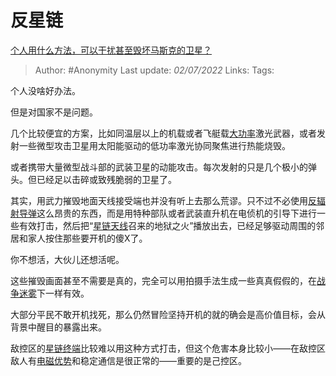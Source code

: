# 反星链
[个人用什么方法，可以干扰甚至毁坏马斯克的卫星？](https://www.zhihu.com/question/529710431/answer/2543763094)

> Author: #Anonymity
> Last update: *02/07/2022*
> Links:
> Tags:

个人没啥好办法。

但是对国家不是问题。

几个比较便宜的方案，比如同温层以上的机载或者飞艇载[大功率](https://www.zhihu.com/search?q=%E5%A4%A7%E5%8A%9F%E7%8E%87&search_source=Entity&hybrid_search_source=Entity&hybrid_search_extra=%7B%22sourceType%22%3A%22answer%22%2C%22sourceId%22%3A2543763094%7D)激光武器，或者发射一些微型攻击卫星用太阳能驱动的低功率激光协同聚焦进行热能烧毁。

或者携带大量微型战斗部的武装卫星的动能攻击。每次发射的只是几个极小的弹头。但已经足以击碎或致残脆弱的卫星了。

其实，用武力摧毁地面天线接受端也并没有听上去那么荒谬。只不过不必使用[反辐射导弹](https://www.zhihu.com/search?q=%E5%8F%8D%E8%BE%90%E5%B0%84%E5%AF%BC%E5%BC%B9&search_source=Entity&hybrid_search_source=Entity&hybrid_search_extra=%7B%22sourceType%22%3A%22answer%22%2C%22sourceId%22%3A2543763094%7D)这么昂贵的东西，而是用特种部队或者武装直升机在电侦机的引导下进行一些有效打击，然后把“[星链天线](https://www.zhihu.com/search?q=%E6%98%9F%E9%93%BE%E5%A4%A9%E7%BA%BF&search_source=Entity&hybrid_search_source=Entity&hybrid_search_extra=%7B%22sourceType%22%3A%22answer%22%2C%22sourceId%22%3A2543763094%7D)召来的地狱之火”播放出去，已经足够驱动周围的邻居和家人按住那些要开机的傻X了。

你不想活，大伙儿还想活呢。

这些摧毁画面甚至不需要是真的，完全可以用拍摄手法生成一些真真假假的，在[战争迷雾](https://www.zhihu.com/search?q=%E6%88%98%E4%BA%89%E8%BF%B7%E9%9B%BE&search_source=Entity&hybrid_search_source=Entity&hybrid_search_extra=%7B%22sourceType%22%3A%22answer%22%2C%22sourceId%22%3A2543763094%7D)下一样有效。

大部分平民不敢开机找死，那么仍然冒险坚持开机的就的确会是高价值目标，会从背景中醒目的暴露出来。

敌控区的[星链终端](https://www.zhihu.com/search?q=%E6%98%9F%E9%93%BE%E7%BB%88%E7%AB%AF&search_source=Entity&hybrid_search_source=Entity&hybrid_search_extra=%7B%22sourceType%22%3A%22answer%22%2C%22sourceId%22%3A2543763094%7D)比较难以用这种方式打击，但这个危害本身比较小——在敌控区敌人有[电磁优势](https://www.zhihu.com/search?q=%E7%94%B5%E7%A3%81%E4%BC%98%E5%8A%BF&search_source=Entity&hybrid_search_source=Entity&hybrid_search_extra=%7B%22sourceType%22%3A%22answer%22%2C%22sourceId%22%3A2543763094%7D)和稳定通信是很正常的——重要的是己控区。
